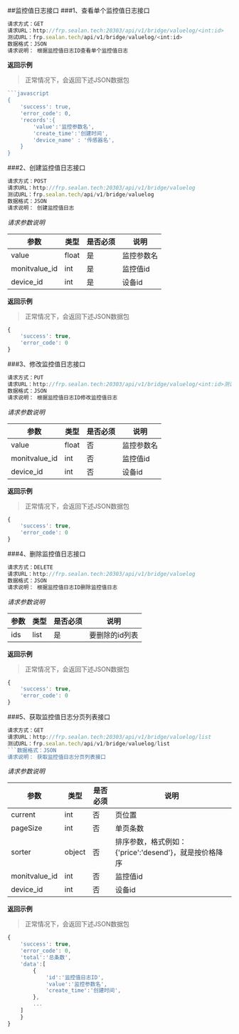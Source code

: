 ##监控值日志接口
###1、查看单个监控值日志接口
```javascript
请求方式：GET
请求URL：http://frp.sealan.tech:20303/api/v1/bridge/valuelog/<int:id>
测试URL：frp.sealan.tech/api/v1/bridge/valuelog/<int:id>
数据格式：JSON
请求说明： 根据监控值日志ID查看单个监控值日志
```
**返回示例**
> 正常情况下，会返回下述JSON数据包
```javascript
```javascript
{
	'success': true,
	'error_code': 0,
	'records':{
		'value':'监控参数名',
		'create_time':'创建时间',
		'device_name' : '传感器名',
	}
}
```
###2、创建监控值日志接口
```javascript
请求方式：POST
请求URL：http://frp.sealan.tech:20303/api/v1/bridge/valuelog
测试URL：frp.sealan.tech/api/v1/bridge/valuelog
数据格式：JSON
请求说明： 创建监控值日志
```
*请求参数说明*

| 参数  | 类型   | 是否必须 | 说明        |
| ----- | ------ | -------- | ----------- |
|value|float|是|监控参数名|
|monitvalue_id|int|是|监控值id|
|device_id|int|是|设备id|

**返回示例**
> 正常情况下，会返回下述JSON数据包
```javascript
{
	'success': true,
	'error_code': 0
}
```
###3、修改监控值日志接口
```javascript
请求方式：PUT
请求URL：http://frp.sealan.tech:20303/api/v1/bridge/valuelog/<int:id>测试URL：frp.sealan.tech/api/v1/bridge/valuelog/<int:id>
数据格式：JSON
请求说明： 根据监控值日志ID修改监控值日志
```
*请求参数说明*

| 参数  | 类型   | 是否必须 | 说明        |
| ----- | ------ | -------- | ----------- |
|value|float|否|监控参数名|
|monitvalue_id|int|否|监控值id|
|device_id|int|否|设备id|

**返回示例**
> 正常情况下，会返回下述JSON数据包
```javascript
{
	'success': true,
	'error_code': 0
}
```
###4、删除监控值日志接口
```javascript
请求方式：DELETE
请求URL：http://frp.sealan.tech:20303/api/v1/bridge/valuelog
数据格式：JSON
请求说明： 根据监控值日志ID删除监控值日志
```
*请求参数说明*

| 参数  | 类型   | 是否必须 | 说明        |
| ----- | ------ | -------- | ----------- |
|ids|list|是|要删除的id列表|
**返回示例**
> 正常情况下，会返回下述JSON数据包
```javascript
{
	'success': true,
	'error_code': 0
}
```
###5、获取监控值日志分页列表接口
```javascript
请求方式：GET
请求URL：http://frp.sealan.tech:20303/api/v1/bridge/valuelog/list
测试URL：frp.sealan.tech/api/v1/bridge/valuelog/list
```数据格式：JSON
请求说明： 获取监控值日志分页列表接口
```
*请求参数说明*

| 参数  | 类型   | 是否必须 | 说明        |
| ----- | ------ | -------- | ----------- |
|current|int|否|页位置|
|pageSize|int|否|单页条数|
|sorter|object|否|排序参数，格式例如：{'price':'desend'}，就是按价格降序|
|monitvalue_id|int|否|监控值id|
|device_id|int|否|设备id|

**返回示例**
> 正常情况下，会返回下述JSON数据包
```javascript
{
	'success': true,
	'error_code': 0,
	'total':'总条数',
	'data':[
		{
			'id':'监控值日志ID',
			'value':'监控参数名',
			'create_time':'创建时间',
		},
		...
	]
	}
}
```
